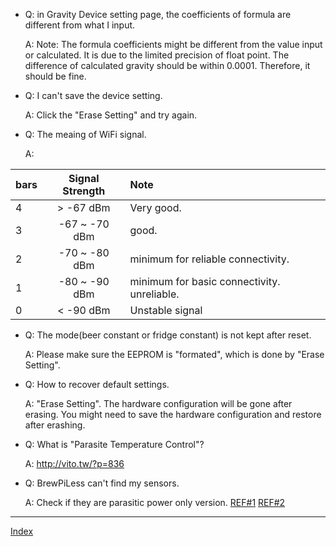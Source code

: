 * Q: in Gravity Device setting page, the coefficients of formula are different from what I input.

   A: Note: The formula coefficients might be different from the value input or calculated. It is due to the limited precision of float point. The difference of calculated gravity should be within 0.0001. Therefore, it should be fine.
* Q: I can't save the device setting.

    A: Click the "Erase Setting" and try again.

* Q: The meaing of WiFi signal.

    A:
    
| bars  | Signal Strength   | Note       |
| ----- |:-------------:| :--------------------|
|  4    |  > -67 dBm   | Very good.	|
|  3    |  -67 ~ -70 dBm   |good.	|
|  2    |  -70 ~ -80 dBm   | minimum for reliable connectivity.	|
|  1    |  -80 ~ -90 dBm   | minimum for basic connectivity. unreliable.	|
|  0    |  < -90 dBm   | Unstable signal	|

* Q: The mode(beer constant or fridge constant) is not kept after reset.

     A: Please make sure the EEPROM is "formated", which is done by "Erase Setting".
     
* Q: How to recover default settings.

     A: "Erase Setting". The hardware configuration will be gone after erasing. You might need to save the hardware configuration and restore after erashing.


* Q: What is "Parasite Temperature Control"?

    A: http://vito.tw/?p=836

* Q: BrewPiLess can't find my sensors.

    A: Check if they are parasitic power only version. 
 [REF#1](https://community.brewpi.com/t/ds18b20-oddities-clones/1656)
[REF#2](https://www.homebrewtalk.com/forum/threads/howto-make-a-brewpi-fermentation-controller-for-cheap.466106/page-136#post-7556259)


 ***
[Index](index.md)